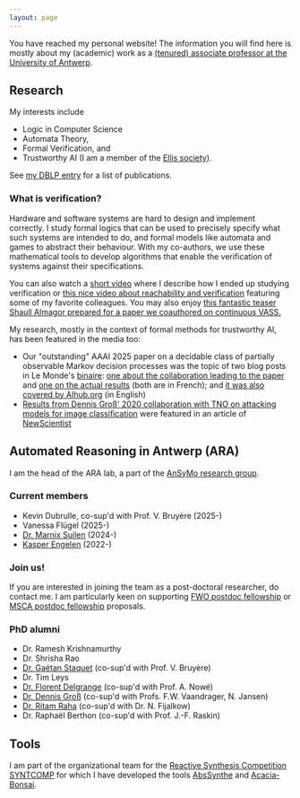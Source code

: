 ```yaml
---
layout: page
---
```


You have reached my personal website! The information you will find here is
mostly about my (academic) work as a [(tenured) associate professor at the
University of
Antwerp](https://www.uantwerpen.be/en/staff/guillermoalberto-perez/).

## Research
My interests include
* Logic in Computer Science
* Automata Theory,
* Formal Verification, and
* Trustworthy AI (I am a member of the [Ellis society](https://ellis.eu/)).

See [my DBLP entry](https://dblp.org/pid/135/6266.html) for a list of publications.

### What is verification?
Hardware and software systems are hard to design and implement correctly. I
study formal logics that can be used to precisely specify what such systems
are intended to do, and formal models like automata and games to abstract
their behaviour. With my co-authors, we use these mathematical tools to
develop algorithms that enable the verification of systems against their
specifications.

You can also watch a [short video](https://youtu.be/vgFFFUj9sYQ) where I
describe how I ended up studying verification or [this nice video about
reachability and
verification](https://youtu.be/IzSs_gJDVzI?si=Nkv4JFuFy8pWmjeL) featuring some
of my favorite colleagues. You may also enjoy [this fantastic teaser
Shaull Almagor prepared for a paper we coauthored on continuous VASS.](https://youtu.be/pbZnhTc9zss?si=AhHh06dIUVD4_PBG)

My research, mostly in the context of formal methods for
trustworthy AI, has been featured in the media too:
* Our "outstanding" AAAI 2025 paper on a decidable class of partially observable Markov decision processes was the topic of two blog posts in Le Monde's [binaire](https://www.lemonde.fr/blog/binaire/a-propos-de-binaire/): [one about the collaboration leading to the paper](https://www.lemonde.fr/blog/binaire/2025/05/09/prendre-des-decisions-optimales-sans-avoir-toutes-les-cartes-en-main-1-2-la-genese-dun-papier-scientifique/) and [one on the actual results](https://www.lemonde.fr/blog/binaire/2025/05/16/prendre-des-decisions-optimales-sans-avoir-toutes-les-cartes-en-main-2-2-la-science-des-revelations/) (both are in French); and [it was also covered by AIhub.org](https://aihub.org/2025/06/24/making-optimal-decisions-without-having-all-the-cards-in-hand/) (in English)
* [Results from Dennis Groß' 2020 collaboration with TNO on attacking models for
  image classification](https://www.newscientist.com/article/2253881-small-sticker-could-hide-a-fighter-jet-from-an-enemy-drone/)
  were featured in an article of [NewScientist](https://www.newscientist.com/)

## Automated Reasoning in Antwerp (ARA)
I am the head of the ARA lab, a
part of the [AnSyMo research
group](https://www.uantwerpen.be/en/research-groups/ansymo/). 

### Current members
* Kevin Dubrulle, co-sup'd with Prof. V. Bruyère (2025-)
* Vanessa Flügel (2025-)
* [Dr. Marnix Suilen](https://www.marnixsuilen.nl/) (2024-)
* [Kasper Engelen](https://kasperengelen.github.io/) (2022-)

### Join us!
If you are interested in joining the team as a post-doctoral researcher, do
contact me. I am particularly keen on supporting [FWO postdoc
fellowship](https://www.fwo.be/en/support-programmes/all-calls/postdoctoral-researchers/junior-postdoctoral-fellowship/) or [MSCA postdoc fellowship](https://www.uantwerpen.be/en/research/policy/funding/horizon-europe/pillar1/msca/marie-curie/) proposals.

### PhD alumni
* Dr. Ramesh Krishnamurthy
* Dr. Shrisha Rao
* [Dr. Gaëtan Staquet](https://www.gaetanstaquet.com/) (co-sup'd with Prof. V.
  Bruyère)
* Dr. Tim Leys
* [Dr. Florent Delgrange](https://delgrange.me/) (co-sup'd with Prof. A. Nowé)
* [Dr. Dennis Groß](https://dennisgross.org/) (co-sup'd with Profs. F.W.
  Vaandrager, N. Jansen)
* [Dr. Ritam Raha](https://ritamraha.github.io/) (co-sup'd with Dr. N.
  Fijalkow)
* Dr. Raphaël Berthon (co-sup'd with Prof.  J.-F. Raskin)


## Tools
I am part of the organizational team for the [Reactive Synthesis Competition
SYNTCOMP](http://www.syntcomp.org/) for which I have developed the tools
[AbsSynthe](https://github.com/gaperez64/AbsSynthe)
and [Acacia-Bonsai](https://github.com/gaperez64/acacia-bonsai).
